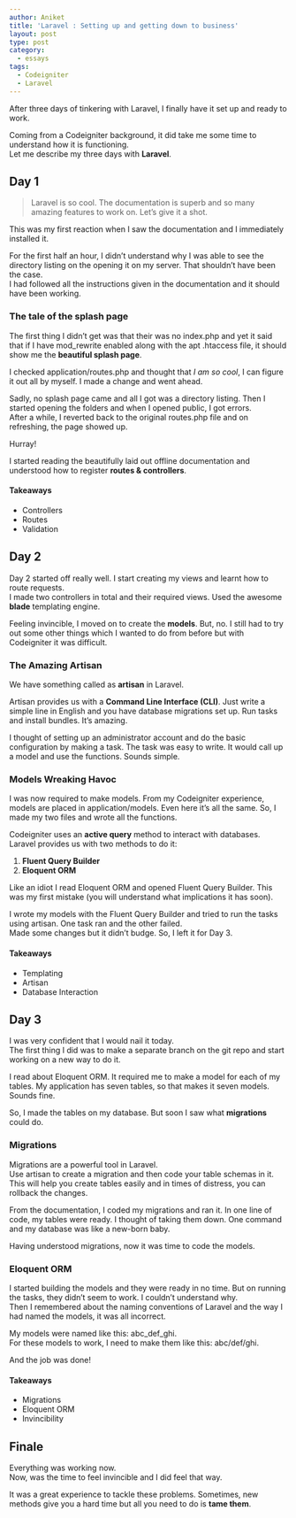 ```yaml
---
author: Aniket
title: 'Laravel : Setting up and getting down to business'
layout: post
type: post
category:
  - essays
tags:
  - Codeigniter
  - Laravel
---
```

After three days of tinkering with Laravel, I finally have it set up and ready to work.

Coming from a Codeigniter background, it did take me some time to understand how it is functioning.  
Let me describe my three days with **Laravel**.

## Day 1

> Laravel is so cool. The documentation is superb and so many amazing features to work on. Let’s give it a shot.

This was my first reaction when I saw the documentation and I immediately installed it.

For the first half an hour, I didn’t understand why I was able to see the directory listing on the opening it on my server. That shouldn’t have been the case.  
I had followed all the instructions given in the documentation and it should have been working.

### The tale of the splash page

The first thing I didn’t get was that their was no index.php and yet it said that if I have mod_rewrite enabled along with the apt .htaccess file, it should show me the **beautiful splash page**.

I checked application/routes.php and thought that *I am so cool*, I can figure it out all by myself. I made a change and went ahead.

Sadly, no splash page came and all I got was a directory listing. Then I started opening the folders and when I opened public, I got errors.  
After a while, I reverted back to the original routes.php file and on refreshing, the page showed up.

Hurray!

I started reading the beautifully laid out offline documentation and understood how to register **routes & controllers**.

#### Takeaways

*   Controllers
*   Routes
*   Validation

## Day 2

Day 2 started off really well. I start creating my views and learnt how to route requests.  
I made two controllers in total and their required views. Used the awesome **blade** templating engine.

Feeling invincible, I moved on to create the **models**. But, no. I still had to try out some other things which I wanted to do from before but with Codeigniter it was difficult.

### The Amazing Artisan

We have something called as **artisan** in Laravel.

Artisan provides us with a **Command Line Interface (CLI)**. Just write a simple line in English and you have database migrations set up. Run tasks and install bundles. It’s amazing.

I thought of setting up an administrator account and do the basic configuration by making a task. The task was easy to write. It would call up a model and use the functions. Sounds simple.

### Models Wreaking Havoc

I was now required to make models. From my Codeigniter experience, models are placed in application/models. Even here it’s all the same. So, I made my two files and wrote all the functions.

Codeigniter uses an **active query** method to interact with databases.  
Laravel provides us with two methods to do it:

1.  **Fluent Query Builder**
2.  **Eloquent ORM**

Like an idiot I read Eloquent ORM and opened Fluent Query Builder. This was my first mistake (you will understand what implications it has soon).

I wrote my models with the Fluent Query Builder and tried to run the tasks using artisan. One task ran and the other failed.  
Made some changes but it didn’t budge. So, I left it for Day 3.

#### Takeaways

*   Templating
*   Artisan
*   Database Interaction

## Day 3

I was very confident that I would nail it today.  
The first thing I did was to make a separate branch on the git repo and start working on a new way to do it.

I read about Eloquent ORM. It required me to make a model for each of my tables. My application has seven tables, so that makes it seven models.  
Sounds fine.

So, I made the tables on my database. But soon I saw what **migrations** could do.

### Migrations

Migrations are a powerful tool in Laravel.  
Use artisan to create a migration and then code your table schemas in it. This will help you create tables easily and in times of distress, you can rollback the changes.

From the documentation, I coded my migrations and ran it. In one line of code, my tables were ready. I thought of taking them down. One command and my database was like a new-born baby.

Having understood migrations, now it was time to code the models.

### Eloquent ORM

I started building the models and they were ready in no time. But on running the tasks, they didn’t seem to work. I couldn’t understand why.  
Then I remembered about the naming conventions of Laravel and the way I had named the models, it was all incorrect.

My models were named like this: abc\_def\_ghi.  
For these models to work, I need to make them like this: abc/def/ghi.

And the job was done!

#### Takeaways

*   Migrations
*   Eloquent ORM
*   Invincibility

## Finale

Everything was working now.  
Now, was the time to feel invincible and I did feel that way.

It was a great experience to tackle these problems. Sometimes, new methods give you a hard time but all you need to do is **tame them**.
